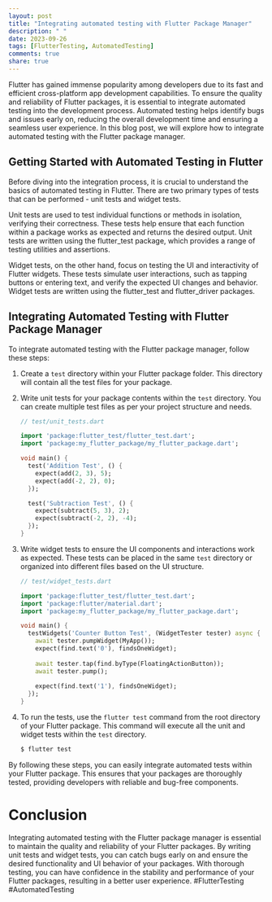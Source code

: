 ```yaml
---
layout: post
title: "Integrating automated testing with Flutter Package Manager"
description: " "
date: 2023-09-26
tags: [FlutterTesting, AutomatedTesting]
comments: true
share: true
---
```


Flutter has gained immense popularity among developers due to its fast and efficient cross-platform app development capabilities. To ensure the quality and reliability of Flutter packages, it is essential to integrate automated testing into the development process. Automated testing helps identify bugs and issues early on, reducing the overall development time and ensuring a seamless user experience. In this blog post, we will explore how to integrate automated testing with the Flutter package manager.

## Getting Started with Automated Testing in Flutter

Before diving into the integration process, it is crucial to understand the basics of automated testing in Flutter. There are two primary types of tests that can be performed - unit tests and widget tests.

Unit tests are used to test individual functions or methods in isolation, verifying their correctness. These tests help ensure that each function within a package works as expected and returns the desired output. Unit tests are written using the flutter_test package, which provides a range of testing utilities and assertions.

Widget tests, on the other hand, focus on testing the UI and interactivity of Flutter widgets. These tests simulate user interactions, such as tapping buttons or entering text, and verify the expected UI changes and behavior. Widget tests are written using the flutter_test and flutter_driver packages.

## Integrating Automated Testing with Flutter Package Manager

To integrate automated testing with the Flutter package manager, follow these steps:

1. Create a `test` directory within your Flutter package folder. This directory will contain all the test files for your package.

2. Write unit tests for your package contents within the `test` directory. You can create multiple test files as per your project structure and needs.

    ```dart
    // test/unit_tests.dart

    import 'package:flutter_test/flutter_test.dart';
    import 'package:my_flutter_package/my_flutter_package.dart';

    void main() {
      test('Addition Test', () {
        expect(add(2, 3), 5);
        expect(add(-2, 2), 0);
      });

      test('Subtraction Test', () {
        expect(subtract(5, 3), 2);
        expect(subtract(-2, 2), -4);
      });
    }
    ```

3. Write widget tests to ensure the UI components and interactions work as expected. These tests can be placed in the same `test` directory or organized into different files based on the UI structure.

    ```dart
    // test/widget_tests.dart

    import 'package:flutter_test/flutter_test.dart';
    import 'package:flutter/material.dart';
    import 'package:my_flutter_package/my_flutter_package.dart';

    void main() {
      testWidgets('Counter Button Test', (WidgetTester tester) async {
        await tester.pumpWidget(MyApp());
        expect(find.text('0'), findsOneWidget);
      
        await tester.tap(find.byType(FloatingActionButton));
        await tester.pump();
      
        expect(find.text('1'), findsOneWidget);
      });
    }
    ```

4. To run the tests, use the `flutter test` command from the root directory of your Flutter package. This command will execute all the unit and widget tests within the `test` directory.

    ```bash
    $ flutter test
    ```

By following these steps, you can easily integrate automated tests within your Flutter package. This ensures that your packages are thoroughly tested, providing developers with reliable and bug-free components.

# Conclusion

Integrating automated testing with the Flutter package manager is essential to maintain the quality and reliability of your Flutter packages. By writing unit tests and widget tests, you can catch bugs early on and ensure the desired functionality and UI behavior of your packages. With thorough testing, you can have confidence in the stability and performance of your Flutter packages, resulting in a better user experience. #FlutterTesting #AutomatedTesting
